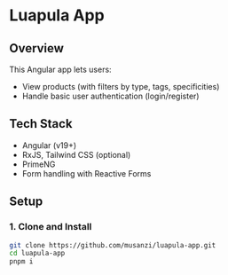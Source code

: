 # Luapula App

## Overview

This Angular app lets users:
- View products (with filters by type, tags, specificities)
- Handle basic user authentication (login/register)

## Tech Stack

- Angular (v19+)
- RxJS, Tailwind CSS (optional)
- PrimeNG
- Form handling with Reactive Forms

## Setup

### 1. Clone and Install

```bash
git clone https://github.com/musanzi/luapula-app.git
cd luapula-app
pnpm i
